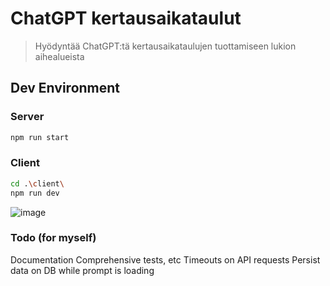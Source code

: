 # ChatGPT kertausaikataulut

> Hyödyntää ChatGPT:tä kertausaikataulujen tuottamiseen lukion aihealueista

## Dev Environment

### Server

```bash
npm run start
```

### Client

```bash
cd .\client\
npm run dev
```

![image](https://github.com/kerosiinikone/kertaus/assets/100020686/8c3245e2-da0c-4d21-bcef-20549d512c52)

### Todo (for myself)

Documentation
Comprehensive tests, etc
Timeouts on API requests
Persist data on DB while prompt is loading
